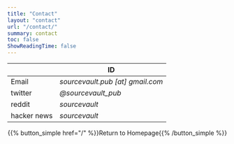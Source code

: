 ```yaml
---
title: "Contact"
layout: "contact"
url: "/contact/"
summary: contact
toc: false
ShowReadingTime: false
---
```


|               |                               ID |
|           --- |                      ----------- |
|         Email | *sourcevault.pub [at] gmail.com* |
|       twitter |               *@sourcevault_pub* |
|        reddit |                    *sourcevault* |
|   hacker news |                    *sourcevault* |


<!-- | Telegram | @sourcevault.pub             | -->


<center>
{{% button_simple href="/" %}}Return to Homepage{{% /button_simple %}}
</center>